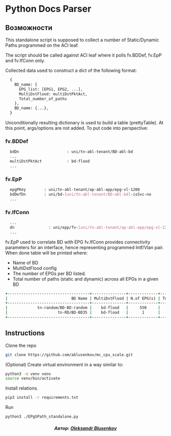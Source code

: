 # Python Docs Parser

## Возможности

This standalone script is supposed to collect a number of Static/Dynamic Paths programmed on the ACI leaf.

The script should be called against ACI leaf where it polls fv.BDDef, fv.EpP and fv.IfConn only.

Collected data used to construct a dict of the following format:

```bash
  {
    BD_name: {
      EPG_list: [EPG1, EPG2, ...],
      MultiDstFlood: multiDstPktAct,
      Total_number_of_paths
    },
    BD_name: {...},
  }
``` 

Unconditionally resulting dictionary is used to build a table (prettyTable). At this point, args/options are not added.
To put code into perspective:

### fv.BDDef
```bash
  bdDn                     : uni/tn-abl-tenant/BD-abl-bd
  ...
  multiDstPktAct           : bd-flood
  ...
```  
### fv.EpP
```bash
  epgPKey        : uni/tn-abl-tenant/ap-abl-app/epg-vl-1200
  bdDefDn        : uni/bd-[uni/tn-abl-tenant/BD-abl-bd]-isSvc-no
  ...
```
### fv.IfConn
```bash
  ...
  dn               : uni/epp/fv-[uni/tn-abl-tenant/ap-abl-app/epg-vl-1200]/node-101/stpathatt-[N3k-1-VPC1-2]/conndef/conn-[vlan-1200]-[0.0.0.0]
  ...
```  

fv.EpP used to correlate BD with EPG
fv.IfConn provides connectivity parameters for an interface, hence representing programmed Intf/Vlan pair.
When done table will be printed where:
- Name of BD
- MultiDstFlood config
- The number of EPGs per BD listed.
- Total number of paths (static and dynamic) across all EPGs in a given BD

```bash
+------------------------------------+---------------+-------------+-------------+
|                            BD Name | MultiDstFlood | N.of EPG(s) | Total paths |
+------------------------------------+---------------+-------------+-------------+
|             tn-random/BD-BD-random |    bd-flood   |     550     |     1633    |
|                      tn-RD/BD-BD35 |    bd-flood   |      1      |      3      |
+------------------------------------+---------------+-------------+-------------+
```

## Instructions

Clone the repo

```bash
git clone https://github.com/ablusenkov/mc_cpu_scale.git
```

(Optional) Create virtual environment in a way similar to:
```bash
python3 -m venv venv
source venv/bin/activate
```

Install relations.

```bash
pip3 install -r requirements.txt
```

Run

```bash
python3 ./EPgSPath_standalone.py 
```

<h5 align="center">Автор: <a href="https://github.com/ablusenkov">Oleksandr Blusenkov</a></h5>